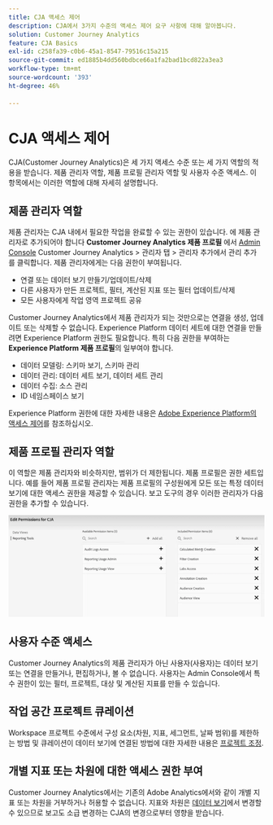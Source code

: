 ```yaml
---
title: CJA 액세스 제어
description: CJA에서 3가지 수준의 액세스 제어 요구 사항에 대해 알아봅니다.
solution: Customer Journey Analytics
feature: CJA Basics
exl-id: c258fa39-c0b6-45a1-8547-79516c15a215
source-git-commit: ed1885b4dd560bdbce66a1fa2bad1bcd822a3ea3
workflow-type: tm+mt
source-wordcount: '393'
ht-degree: 46%

---
```


# CJA 액세스 제어

CJA(Customer Journey Analytics)은 세 가지 액세스 수준 또는 세 가지 역할의 적용을 받습니다. 제품 관리자 역할, 제품 프로필 관리자 역할 및 사용자 수준 액세스. 이 항목에서는 이러한 역할에 대해 자세히 설명합니다.

## 제품 관리자 역할

제품 관리자는 CJA 내에서 필요한 작업을 완료할 수 있는 권한이 있습니다. 에 제품 관리자로 추가되어야 합니다 **Customer Journey Analytics 제품 프로필** 에서 [Admin Console](https://adminconsole.adobe.com/enterprise/) Customer Journey Analytics > 관리자 탭 > 관리자 추가에서 관리 추가 를 클릭합니다. 제품 관리자에게는 다음 권한이 부여됩니다.

* 연결 또는 데이터 보기 만들기/업데이트/삭제
* 다른 사용자가 만든 프로젝트, 필터, 계산된 지표 또는 필터 업데이트/삭제
* 모든 사용자에게 작업 영역 프로젝트 공유

Customer Journey Analytics에서 제품 관리자가 되는 것만으로는 연결을 생성, 업데이트 또는 삭제할 수 없습니다. Experience Platform 데이터 세트에 대한 연결을 만들려면 Experience Platform 권한도 필요합니다. 특히 다음 권한을 부여하는 **Experience Platform 제품 프로필**&#x200B;의 일부여야 합니다.

* 데이터 모델링: 스키마 보기, 스키마 관리
* 데이터 관리: 데이터 세트 보기, 데이터 세트 관리
* 데이터 수집: 소스 관리
* ID 네임스페이스 보기

Experience Platform 권한에 대한 자세한 내용은 [Adobe Experience Platform의 액세스 제어](https://experienceleague.adobe.com/docs/experience-platform/access-control/home.html?lang=ko)를 참조하십시오.

## 제품 프로필 관리자 역할

이 역할은 제품 관리자와 비슷하지만, 범위가 더 제한됩니다. 제품 프로필은 권한 세트입니다. 예를 들어 제품 프로필 관리자는 제품 프로필의 구성원에게 모든 또는 특정 데이터 보기에 대한 액세스 권한을 제공할 수 있습니다. 보고 도구의 경우 이러한 관리자가 다음 권한을 추가할 수 있습니다.

![admin console 권한](assets/permissions.png)

## 사용자 수준 액세스

Customer Journey Analytics의 제품 관리자가 아닌 사용자(사용자)는 데이터 보기 또는 연결을 만들거나, 편집하거나, 볼 수 없습니다. 사용자는 Admin Console에서 특수 권한이 있는 필터, 프로젝트, 대상 및 계산된 지표를 만들 수 있습니다.

## 작업 공간 프로젝트 큐레이션

Workspace 프로젝트 수준에서 구성 요소(차원, 지표, 세그먼트, 날짜 범위)를 제한하는 방법 및 큐레이션이 데이터 보기에 연결된 방법에 대한 자세한 내용은 [프로젝트 조정](/help/analysis-workspace/curate-share/curate.md).

## 개별 지표 또는 차원에 대한 액세스 권한 부여

Customer Journey Analytics에서는 기존의 Adobe Analytics에서와 같이 개별 지표 또는 차원을 거부하거나 허용할 수 없습니다. 지표와 차원은 [데이터 보기](/help/data-views/data-views.md)에서 변경할 수 있으므로 보고도 소급 변경하는 CJA의 변경으로부터 영향을 받습니다.

